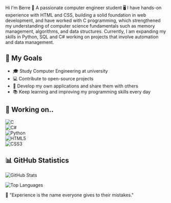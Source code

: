  Hi I'm Berre 👾
  A passionate computer engineer student 🖥️
I have hands-on experience with HTML and CSS, building a solid foundation in web development, and have worked with C programming, which strengthened my understanding of computer science fundamentals such as memory management, algorithms, and data structures. Currently, I am expanding my skills in Python, SQL and C# working on projects that involve automation and data management.

## 🎯 My Goals

- 🎓 Study Computer Engineering at university  
- 💻 Contribute to open-source projects  
- 🚀 Develop my own applications and share them with others  
- 📚 Keep learning and improving my programming skills every day  
  
 
 ## 🚀 Working on..

![C](https://img.shields.io/badge/C-00599C?style=for-the-badge&logo=c&logoColor=white)  
![C#](https://img.shields.io/badge/C%23-239120?style=for-the-badge&logo=c-sharp&logoColor=white)  
![Python](https://img.shields.io/badge/Python-3776AB?style=for-the-badge&logo=python&logoColor=white)  
![HTML5](https://img.shields.io/badge/HTML5-E34F26?style=for-the-badge&logo=html5&logoColor=white)  
![CSS3](https://img.shields.io/badge/CSS3-1572B6?style=for-the-badge&logo=css3&logoColor=white)  

## 📊 GitHub Statistics 
![GitHub Stats](https://github-readme-stats.vercel.app/api?username=KULLANICIADIN&show_icons=true&theme=radical)

![Top Languages](https://github-readme-stats.vercel.app/api/top-langs/?username=KULLANICIADIN&layout=compact&theme=radical)





  🌱 "Experience is the name everyone gives to their mistakes."

  



